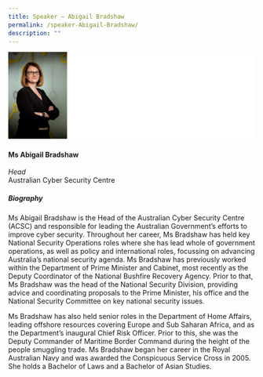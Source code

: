 ```yaml
---
title: Speaker – Abigail Bradshaw
permalink: /speaker-Abigail-Bradshaw/
description: ""
---
```

![](/images/Speakers/Abigail%20Bradshaw.jpg)

#### **Ms Abigail Bradshaw**

*Head*  
Australian Cyber Security Centre

##### **Biography**
Ms Abigail Bradshaw is the Head of the Australian Cyber Security Centre (ACSC) and responsible for leading the Australian Government’s efforts to improve cyber security. Throughout her career, Ms Bradshaw has held key National Security Operations roles where she has lead whole of government operations, as well as policy and international roles, focussing on advancing Australia’s national security agenda. Ms Bradshaw has previously worked within the Department of Prime Minister and Cabinet, most recently as the Deputy Coordinator of the National Bushfire Recovery Agency. Prior to that, Ms Bradshaw was the head of the National Security Division, providing advice and coordinating proposals to the Prime Minister, his office and the National Security Committee on key national security issues.

Ms Bradshaw has also held senior roles in the Department of Home Affairs, leading offshore resources covering Europe and Sub Saharan Africa, and as the Department’s inaugural Chief Risk Officer. Prior to this, she was the Deputy Commander of Maritime Border Command during the height of the people smuggling trade. Ms Bradshaw began her career in the Royal Australian Navy and was awarded the Conspicuous Service Cross in 2005. She holds a Bachelor of Laws and a Bachelor of Asian Studies.